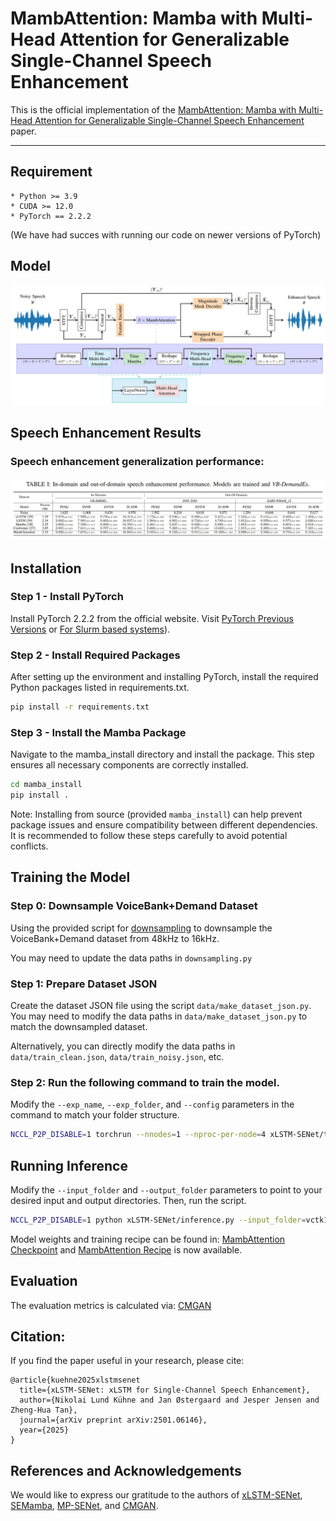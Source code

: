 # MambAttention: Mamba with Multi-Head Attention for Generalizable Single-Channel Speech Enhancement

This is the official implementation of the [MambAttention: Mamba with Multi-Head Attention for Generalizable Single-Channel Speech Enhancement](https://arxiv.org/abs/2501.06146) paper.

---


## Requirement
    * Python >= 3.9
    * CUDA >= 12.0
    * PyTorch == 2.2.2
(We have had succes with running our code on newer versions of PyTorch)

## Model

![MambAttention model](imgs/MambAttention.jpg)

## Speech Enhancement Results
### Speech enhancement generalization performance:
![VCTKDEMAND_Results](imgs/table_1.jpg)


## Installation

### Step 1 - Install PyTorch

Install PyTorch 2.2.2 from the official website. Visit [PyTorch Previous Versions](https://pytorch.org/get-started/previous-versions/) or [For Slurm based systems](https://hub.docker.com/r/pytorch/pytorch/tags)).

### Step 2 - Install Required Packages

After setting up the environment and installing PyTorch, install the required Python packages listed in requirements.txt.

```bash
pip install -r requirements.txt
```

### Step 3 - Install the Mamba Package

Navigate to the mamba_install directory and install the package. This step ensures all necessary components are correctly installed.

```bash
cd mamba_install
pip install .
```

Note: Installing from source (provided `mamba_install`) can help prevent package issues and ensure compatibility between different dependencies. It is recommended to follow these steps carefully to avoid potential conflicts.

## Training the Model

### Step 0: Downsample VoiceBank+Demand Dataset
Using the provided script for [downsampling](https://github.com/NikolaiKyhne/xLSTM-SENet/blob/main/downsampling.py) to downsample the VoiceBank+Demand dataset from 48kHz to 16kHz.

You may need to update the data paths in `downsampling.py`

### Step 1: Prepare Dataset JSON

Create the dataset JSON file using the script `data/make_dataset_json.py`. You may need to modify the data paths in `data/make_dataset_json.py` to match the downsampled dataset. 

Alternatively, you can directly modify the data paths in `data/train_clean.json`, `data/train_noisy.json`, etc.

### Step 2: Run the following command to train the model.

Modify the `--exp_name`, `--exp_folder`, and `--config` parameters in the command to match your folder structure.

```bash
NCCL_P2P_DISABLE=1 torchrun --nnodes=1 --nproc-per-node=4 xLSTM-SENet/train.py --exp_name=seed1234 --exp_folder=results/ --config=xLSTM-SENet/recipes/xLSTM-SENet/xLSTM-SENet_4N.yaml
```

## Running Inference

Modify the `--input_folder` and `--output_folder` parameters to point to your desired input and output directories. Then, run the script.

```bash
NCCL_P2P_DISABLE=1 python xLSTM-SENet/inference.py --input_folder=vctk16/noisy_testset_wav_16k --output_folder=output --checkpoint_file=results/seed1234/g_00xxxxxx.pth --config=xLSTM-SENet/recipes/xLSTM-SENet/xLSTM-SENet_4N.yaml
```

Model weights and training recipe can be found in: [MambAttention Checkpoint](checkpoints/MambAttention_seed3441_VB-DemandEx.pth) and [MambAttention Recipe](checkpoints/MambAttention_seed3441_VB-DemandEx.yaml) is now available.


## Evaluation
The evaluation metrics is calculated via: [CMGAN](https://github.com/ruizhecao96/CMGAN/blob/main/src/tools/compute_metrics.py)  


## Citation:
If you find the paper useful in your research, please cite:  
```
@article{kuehne2025xlstmsenet
  title={xLSTM-SENet: xLSTM for Single-Channel Speech Enhancement},
  author={Nikolai Lund Kühne and Jan Østergaard and Jesper Jensen and Zheng-Hua Tan},
  journal={arXiv preprint arXiv:2501.06146},
  year={2025}
}
```

## References and Acknowledgements
We would like to express our gratitude to the authors of [xLSTM-SENet](https://github.com/NikolaiKyhne/xLSTM-SENet), [SEMamba](https://github.com/RoyChao19477/SEMamba), [MP-SENet](https://github.com/yxlu-0102/MP-SENet/tree/main), and [CMGAN](https://github.com/ruizhecao96/CMGAN).
